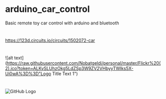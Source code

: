 # arduino_car_control
Basic remote toy car control with arduino and bluetooth
# 
https://123d.circuits.io/circuits/1502072-car
#
![alt text](https://raw.githubusercontent.com/Nobatgeldi/personal/master/Flickr%20(2).ico?token=ALKvSLUhzOkg5LdZSp3W9ZV2VHbyyTWIks5X-Ui0wA%3D%3D"Logo Title Text 1")
#
![GitHub Logo](https://raw.githubusercontent.com/NFAteam/arduino_car_control/master/circuit%20arduino_l293D.png)
